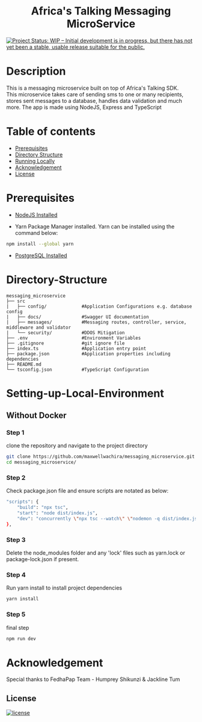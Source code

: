 <h1 align="center"><b>Africa's Talking Messaging MicroService</b></h1>

[![Project Status: WIP – Initial development is in progress, but there has not yet been a stable, usable release suitable for the public.](https://www.repostatus.org/badges/latest/wip.svg)](https://github.com/maxwellwachira/messaging_microservice.git)

# Description

This is a messaging microservice built on top of Africa's Talking SDK.<br>
This microservice takes care of sending sms to one or many recipients, stores sent messages to a database, handles data validation and much more. The app is made using NodeJS, Express and TypeScript

# Table of contents

- [Prerequisites](#Prerequisites)
- [Directory Structure](#Directory-Structure)
- [Running Locally](#Setting-up-Local-Environment)
- [Acknowledgement](#Acknowledgement)
- [License](#License)

# Prerequisites

- [NodeJS Installed ](https://nodejs.org/en/download/)

- Yarn Package Manager installed. Yarn can be installed using the command below:

```bash
npm install --global yarn
```

- [PostgreSQL Installed](https://www.postgresql.org/download/)

# Directory-Structure

    messaging_microservice
    ├── src
    |   ├── config/             #Application Configurations e.g. database config
    |   ├── docs/               #Swagger UI documentation
    |   ├── messages/           #Messaging routes, controller, service, middleware and validator
    |   └── security/           #DDOS Mitigation
    ├── .env                    #Environment Variables
    ├── .gitignore              #git ignore file
    ├── index.ts                #Application entry point
    ├── package.json            #Application properties including dependencies
    ├── README.md
    └── tsconfig.json           #TypeScript Configuration

# Setting-up-Local-Environment

## Without Docker

### Step 1

clone the repository and navigate to the project directory

```bash
git clone https://github.com/maxwellwachira/messaging_microservice.git
cd messaging_microservice/
```

### Step 2

Check package.json file and ensure scripts are notated as below:

```bash
"scripts": {
    "build": "npx tsc",
    "start": "node dist/index.js",
    "dev": "concurrently \"npx tsc --watch\" \"nodemon -q dist/index.js\""
},
```

### Step 3

Delete the node_modules folder and any 'lock' files such as yarn.lock or package-lock.json if present.

### Step 4

Run yarn install to install project dependencies

```bash
yarn install
```

### Step 5

final step

```bash
npm run dev
```

# Acknowledgement

Special thanks to FedhaPap Team - Humprey Shikunzi & Jackline Tum

## <b>License</b>

[![license](https://img.shields.io/github/license/mashape/apistatus.svg?style=for-the-badge)](LICENSE)
